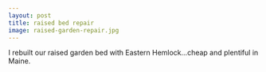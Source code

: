 ```yaml
---
layout: post
title: raised bed repair
image: raised-garden-repair.jpg
---
```


I rebuilt our raised garden bed with Eastern Hemlock...cheap and plentiful in
Maine.
